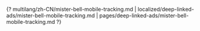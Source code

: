 {? multilang/zh-CN/mister-bell-mobile-tracking.md | localized/deep-linked-ads/mister-bell-mobile-tracking.md | pages/deep-linked-ads/mister-bell-mobile-tracking.md ?}
